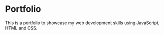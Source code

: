 # Portfolio
This is a portfolio to showcase my web development skills using JavaScript, HTML and CSS.
